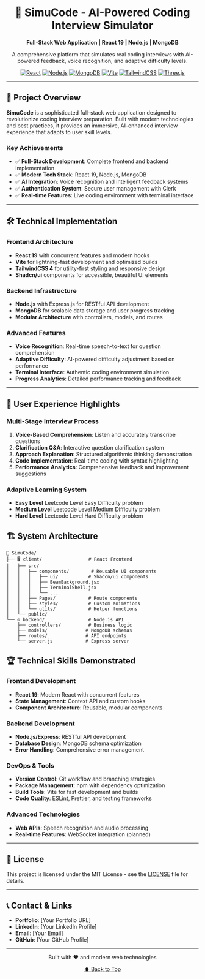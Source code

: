 <div align="center">
  <h1>🚀 SimuCode - AI-Powered Coding Interview Simulator</h1>
  <p><strong>Full-Stack Web Application | React 19 | Node.js | MongoDB</strong></p>
  <p>A comprehensive platform that simulates real coding interviews with AI-powered feedback, voice recognition, and adaptive difficulty levels.</p>
  
  [![React](https://img.shields.io/badge/React-19.1.0-61DAFB?style=for-the-badge&logo=react&logoColor=white)](https://reactjs.org/)
  [![Node.js](https://img.shields.io/badge/Node.js-18+-339933?style=for-the-badge&logo=node.js&logoColor=white)](https://nodejs.org/)
  [![MongoDB](https://img.shields.io/badge/MongoDB-4.4+-47A248?style=for-the-badge&logo=mongodb&logoColor=white)](https://mongodb.com/)
  [![Vite](https://img.shields.io/badge/Vite-6.3.5-646CFF?style=for-the-badge&logo=vite&logoColor=white)](https://vitejs.dev/)
  [![TailwindCSS](https://img.shields.io/badge/Tailwind_CSS-4.1.10-38B2AC?style=for-the-badge&logo=tailwind-css&logoColor=white)](https://tailwindcss.com/)
  [![Three.js](https://img.shields.io/badge/Three.js-3D_Graphics-000000?style=for-the-badge&logo=three.js&logoColor=white)](https://threejs.org/)
</div>

---

## 🎯 **Project Overview**

**SimuCode** is a sophisticated full-stack web application designed to revolutionize coding interview preparation. Built with modern technologies and best practices, it provides an immersive, AI-enhanced interview experience that adapts to user skill levels.

### **Key Achievements**
- ✅ **Full-Stack Development**: Complete frontend and backend implementation
- ✅ **Modern Tech Stack**: React 19, Node.js, MongoDB
- ✅ **AI Integration**: Voice recognition and intelligent feedback systems
- ✅ **Authentication System**: Secure user management with Clerk
- ✅ **Real-time Features**: Live coding environment with terminal interface

---

## 🛠️ **Technical Implementation**

### **Frontend Architecture**
- **React 19** with concurrent features and modern hooks
- **Vite** for lightning-fast development and optimized builds
- **TailwindCSS 4** for utility-first styling and responsive design
- **Shadcn/ui** components for accessible, beautiful UI elements

### **Backend Infrastructure**
- **Node.js** with Express.js for RESTful API development
- **MongoDB** for scalable data storage and user progress tracking
- **Modular Architecture** with controllers, models, and routes

### **Advanced Features**
- **Voice Recognition**: Real-time speech-to-text for question comprehension
- **Adaptive Difficulty**: AI-powered difficulty adjustment based on performance
- **Terminal Interface**: Authentic coding environment simulation
- **Progress Analytics**: Detailed performance tracking and feedback

---

## 🎨 **User Experience Highlights**

### **Multi-Stage Interview Process**
1. **Voice-Based Comprehension**: Listen and accurately transcribe questions
2. **Clarification Q&A**: Interactive question clarification system
3. **Approach Explanation**: Structured algorithmic thinking demonstration
4. **Code Implementation**: Real-time coding with syntax highlighting
5. **Performance Analytics**: Comprehensive feedback and improvement suggestions

### **Adaptive Learning System**
- **Easy Level** Leetcode Level Easy Difficulty problem
- **Medium Level** Leetcode Level Medium Difficulty problem
- **Hard Level** Leetcode Level Hard Difficulty problem


## 🏗️ **System Architecture**

```
📁 SimuCode/
├── 🖥️ client/                 # React Frontend
│   ├── src/
│   │   ├── components/        # Reusable UI components
│   │   │   ├── ui/           # Shadcn/ui components
│   │   │   ├── BeamBackground.jsx
│   │   │   ├── TerminalShell.jsx
│   │   │   └── ...
│   │   ├── Pages/            # Route components
│   │   ├── styles/           # Custom animations
│   │   └── utils/            # Helper functions
│   └── public/
└── ⚙️ backend/                # Node.js API
    ├── controllers/          # Business logic
    ├── models/              # MongoDB schemas
    ├── routes/              # API endpoints
    └── server.js            # Express server
```

## 🏆 **Technical Skills Demonstrated**

### **Frontend Development**
- **React 19**: Modern React with concurrent features
- **State Management**: Context API and custom hooks
- **Component Architecture**: Reusable, modular components

### **Backend Development**
- **Node.js/Express**: RESTful API development
- **Database Design**: MongoDB schema optimization
- **Error Handling**: Comprehensive error management

### **DevOps & Tools**
- **Version Control**: Git workflow and branching strategies
- **Package Management**: npm with dependency optimization
- **Build Tools**: Vite for fast development and builds
- **Code Quality**: ESLint, Prettier, and testing frameworks

### **Advanced Technologies**
- **Web APIs**: Speech recognition and audio processing
- **Real-time Features**: WebSocket integration (planned)

---

## 📄 **License**

This project is licensed under the MIT License - see the [LICENSE](LICENSE) file for details.

---

## 📞 **Contact & Links**

- **Portfolio**: [Your Portfolio URL]
- **LinkedIn**: [Your LinkedIn Profile]
- **Email**: [Your Email]
- **GitHub**: [Your GitHub Profile]

---

<div align="center">
  <p>Built with ❤️ and modern web technologies</p>
  <p>
    <a href="#top">⬆️ Back to Top</a>
  </p>
</div>

